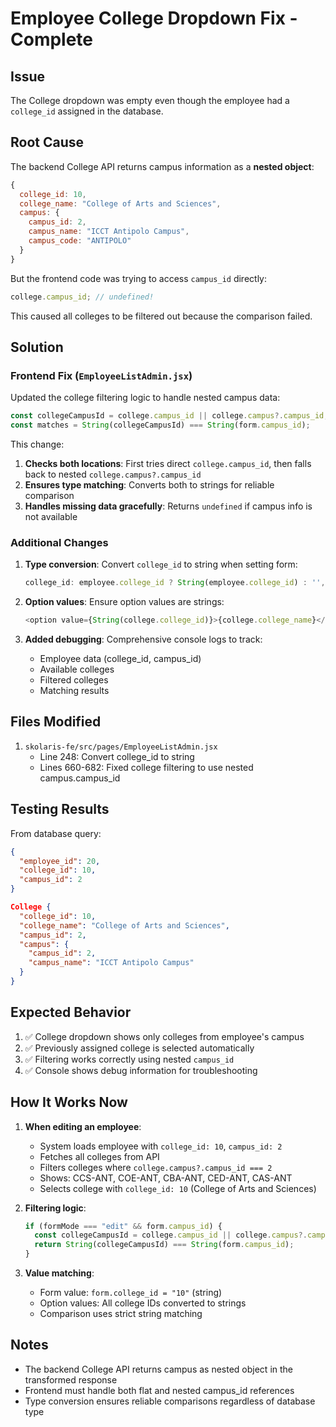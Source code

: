 # Employee College Dropdown Fix - Complete

## Issue

The College dropdown was empty even though the employee had a `college_id` assigned in the database.

## Root Cause

The backend College API returns campus information as a **nested object**:

```javascript
{
  college_id: 10,
  college_name: "College of Arts and Sciences",
  campus: {
    campus_id: 2,
    campus_name: "ICCT Antipolo Campus",
    campus_code: "ANTIPOLO"
  }
}
```

But the frontend code was trying to access `campus_id` directly:

```javascript
college.campus_id; // undefined!
```

This caused all colleges to be filtered out because the comparison failed.

## Solution

### Frontend Fix (`EmployeeListAdmin.jsx`)

Updated the college filtering logic to handle nested campus data:

```javascript
const collegeCampusId = college.campus_id || college.campus?.campus_id;
const matches = String(collegeCampusId) === String(form.campus_id);
```

This change:

1. **Checks both locations**: First tries direct `college.campus_id`, then falls back to nested `college.campus?.campus_id`
2. **Ensures type matching**: Converts both to strings for reliable comparison
3. **Handles missing data gracefully**: Returns `undefined` if campus info is not available

### Additional Changes

1. **Type conversion**: Convert `college_id` to string when setting form:

   ```javascript
   college_id: employee.college_id ? String(employee.college_id) : '',
   ```

2. **Option values**: Ensure option values are strings:

   ```javascript
   <option value={String(college.college_id)}>{college.college_name}</option>
   ```

3. **Added debugging**: Comprehensive console logs to track:
   - Employee data (college_id, campus_id)
   - Available colleges
   - Filtered colleges
   - Matching results

## Files Modified

1. `skolaris-fe/src/pages/EmployeeListAdmin.jsx`
   - Line 248: Convert college_id to string
   - Lines 660-682: Fixed college filtering to use nested campus.campus_id

## Testing Results

From database query:

```json
{
  "employee_id": 20,
  "college_id": 10,
  "campus_id": 2
}

College {
  "college_id": 10,
  "college_name": "College of Arts and Sciences",
  "campus_id": 2,
  "campus": {
    "campus_id": 2,
    "campus_name": "ICCT Antipolo Campus"
  }
}
```

## Expected Behavior

1. ✅ College dropdown shows only colleges from employee's campus
2. ✅ Previously assigned college is selected automatically
3. ✅ Filtering works correctly using nested `campus_id`
4. ✅ Console shows debug information for troubleshooting

## How It Works Now

1. **When editing an employee**:

   - System loads employee with `college_id: 10`, `campus_id: 2`
   - Fetches all colleges from API
   - Filters colleges where `college.campus?.campus_id === 2`
   - Shows: CCS-ANT, COE-ANT, CBA-ANT, CED-ANT, CAS-ANT
   - Selects college with `college_id: 10` (College of Arts and Sciences)

2. **Filtering logic**:

   ```javascript
   if (formMode === "edit" && form.campus_id) {
     const collegeCampusId = college.campus_id || college.campus?.campus_id;
     return String(collegeCampusId) === String(form.campus_id);
   }
   ```

3. **Value matching**:
   - Form value: `form.college_id = "10"` (string)
   - Option values: All college IDs converted to strings
   - Comparison uses strict string matching

## Notes

- The backend College API returns campus as nested object in the transformed response
- Frontend must handle both flat and nested campus_id references
- Type conversion ensures reliable comparisons regardless of database type

